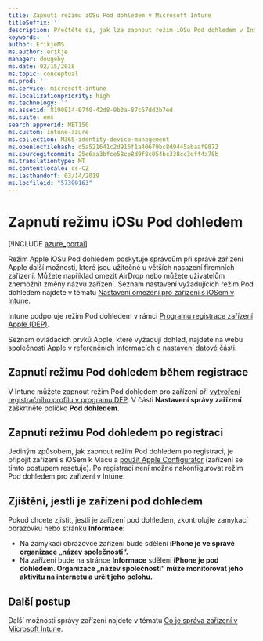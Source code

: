 ```yaml
---
title: Zapnutí režimu iOSu Pod dohledem v Microsoft Intune
titleSuffix: ''
description: Přečtěte si, jak lze zapnout režim iOSu Pod dohledem v Intune.
keywords: ''
author: ErikjeMS
ms.author: erikje
manager: dougeby
ms.date: 02/15/2018
ms.topic: conceptual
ms.prod: ''
ms.service: microsoft-intune
ms.localizationpriority: high
ms.technology: ''
ms.assetid: 8190814-07f0-42d8-9b3a-87c67dd2b7ed
ms.suite: ems
search.appverid: MET150
ms.custom: intune-azure
ms.collection: M365-identity-device-management
ms.openlocfilehash: d5a521641c2d916f1a40679bc8d9445abaaf9872
ms.sourcegitcommit: 25e6aa3bfce58ce8d9f8c054bc338cc3dff4a78b
ms.translationtype: MT
ms.contentlocale: cs-CZ
ms.lasthandoff: 03/14/2019
ms.locfileid: "57399163"
---
```

# <a name="turn-on-ios-supervised-mode"></a>Zapnutí režimu iOSu Pod dohledem


[!INCLUDE [azure_portal](./includes/azure_portal.md)]

Režim Apple iOSu Pod dohledem poskytuje správcům při správě zařízení Apple další možnosti, které jsou užitečné u větších nasazení firemních zařízení. Můžete například omezit AirDrop nebo můžete uživatelům znemožnit změny názvu zařízení. Seznam nastavení vyžadujících režim Pod dohledem najdete v tématu [Nastavení omezení pro zařízení s iOSem v Intune](device-restrictions-ios.md).

Intune podporuje režim Pod dohledem v rámci [Programu registrace zařízení Apple (DEP)](device-enrollment-program-enroll-ios.md).

Seznam ovládacích prvků Apple, které vyžadují dohled, najdete na webu společnosti Apple v [referenčních informacích o nastavení datové části](http://help.apple.com/configurator/mac/2.4/#/cad5370d089).

## <a name="turn-on-supervised-mode-during-enrollment"></a>Zapnutí režimu Pod dohledem během registrace

V Intune můžete zapnout režim Pod dohledem pro zařízení při [vytvoření registračního profilu v programu DEP](https://docs.microsoft.com/intune/device-enrollment-program-enroll-ios#create-an-apple-enrollment-profile). V části **Nastavení správy zařízení** zaškrtněte políčko **Pod dohledem**.

## <a name="turn-on-supervised-mode-after-enrollment"></a>Zapnutí režimu Pod dohledem po registraci

Jediným způsobem, jak zapnout režim Pod dohledem po registraci, je připojit zařízení s iOSem k Macu a [použít Apple Configurator](apple-configurator-enroll-ios.md) (zařízení se tímto postupem resetuje). Po registraci není možné nakonfigurovat režim Pod dohledem pro zařízení v Intune.

## <a name="identify-a-supervised-device"></a>Zjištění, jestli je zařízení pod dohledem

Pokud chcete zjistit, jestli je zařízení pod dohledem, zkontrolujte zamykací obrazovku nebo stránku **Informace**:
- Na zamykací obrazovce zařízení bude sdělení **iPhone je ve správě organizace „název společnosti“.**
- Na zařízení bude na stránce **Informace** sdělení **iPhone je pod dohledem. Organizace „název společnosti“ může monitorovat jeho aktivitu na internetu a určit jeho polohu.**

## <a name="next-steps"></a>Další postup

Další možnosti správy zařízení najdete v tématu [Co je správa zařízení v Microsoft Intune](device-management.md).
